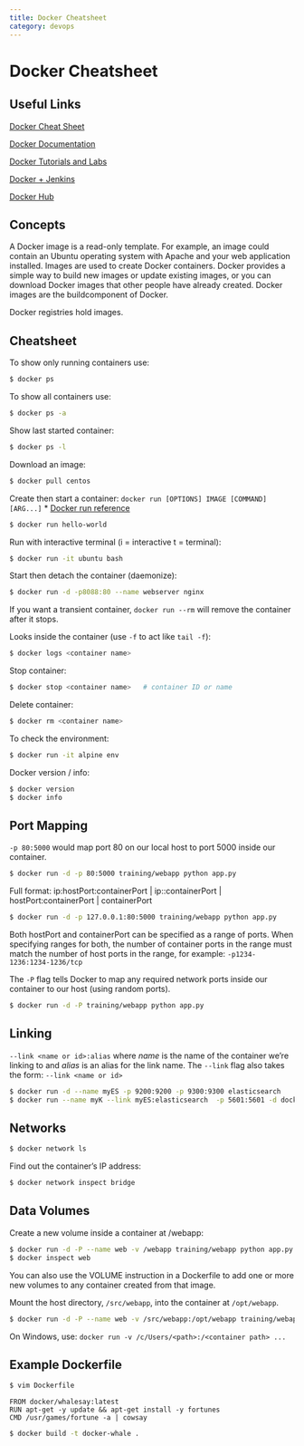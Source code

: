 ```yaml
---
title: Docker Cheatsheet
category: devops
---
```

# Docker Cheatsheet

## Useful Links

[Docker Cheat Sheet](https://github.com/wsargent/docker-cheat-sheet)

[Docker Documentation](https://docs.docker.com/)

[Docker Tutorials and Labs](https://github.com/docker/labs)

[Docker + Jenkins](https://www.toptal.com/java/java-continuous-integration-setup-tutorial)

[Docker Hub](https://hub.docker.com/)

## Concepts

A Docker image is a read-only template. For example, an image could contain an Ubuntu operating system with Apache and your web application installed. Images are used to create Docker containers. Docker provides a simple way to build new images or update existing images, or you can download Docker images that other people have already created. Docker images are the buildcomponent of Docker.

Docker registries hold images.

## Cheatsheet

To show only running containers use:

```bash
$ docker ps
```

To show all containers use:

```bash
$ docker ps -a
```

Show last started container:

```bash
$ docker ps -l
```

Download an image:

```bash
$ docker pull centos
```

Create then start a container: `docker run [OPTIONS] IMAGE [COMMAND] [ARG...]`
    * [Docker run reference](https://docs.docker.com/engine/reference/run/)

```bash
$ docker run hello-world
```

Run with interactive terminal (i = interactive t = terminal):

```bash
$ docker run -it ubuntu bash
```

Start then detach the container (daemonize):

```bash
$ docker run -d -p8088:80 --name webserver nginx
```

If you want a transient container, `docker run --rm` will remove the container after it stops.

Looks inside the container (use `-f` to act like `tail -f`):

```bash
$ docker logs <container name>
```

Stop container:

```bash
$ docker stop <container name>   # container ID or name
```

Delete container:

```bash
$ docker rm <container name>
```

To check the environment:

```bash
$ docker run -it alpine env 
```

Docker version / info:

```bash
$ docker version
$ docker info
```

## Port Mapping

``-p 80:5000``  would map port 80 on our local host to port 5000 inside our container.

```bash
$ docker run -d -p 80:5000 training/webapp python app.py
```

Full format: ip:hostPort:containerPort | ip::containerPort | hostPort:containerPort | containerPort

```bash
$ docker run -d -p 127.0.0.1:80:5000 training/webapp python app.py
```

Both hostPort and containerPort can be specified as a range of ports. When specifying ranges for both, the number of container ports in the range must match the number of host ports in the range, for example: ``-p1234-1236:1234-1236/tcp``

The ``-P`` flag tells Docker to map any required network ports inside our container to our host (using random ports).

```bash
$ docker run -d -P training/webapp python app.py
```

## Linking

``--link <name or id>:alias`` where *name* is the name of the container we’re linking to and *alias* is an alias for the link name.
The ``--link`` flag also takes the form: ``--link <name or id>``

```bash
$ docker run -d --name myES -p 9200:9200 -p 9300:9300 elasticsearch
$ docker run --name myK --link myES:elasticsearch  -p 5601:5601 -d docker-kibana-sense
```

## Networks

```bash
$ docker network ls
```

Find out the container’s IP address:

```bash
$ docker network inspect bridge
```

## Data Volumes

Create a new volume inside a container at /webapp:

```bash
$ docker run -d -P --name web -v /webapp training/webapp python app.py
$ docker inspect web
```

You can also use the VOLUME instruction in a Dockerfile to add one or more new volumes to any container created from that image.

Mount the host directory, ``/src/webapp``, into the container at ``/opt/webapp``.

```bash
$ docker run -d -P --name web -v /src/webapp:/opt/webapp training/webapp python app.py
```

On Windows, use:  ``docker run -v /c/Users/<path>:/<container path> ...``

## Example Dockerfile

```bash
$ vim Dockerfile
```
     
```docker
FROM docker/whalesay:latest
RUN apt-get -y update && apt-get install -y fortunes
CMD /usr/games/fortune -a | cowsay
```

```bash
$ docker build -t docker-whale .
```
